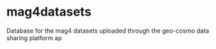 # mag4datasets
Database for the mag4 datasets uploaded through the geo-cosmo data sharing platform ap
